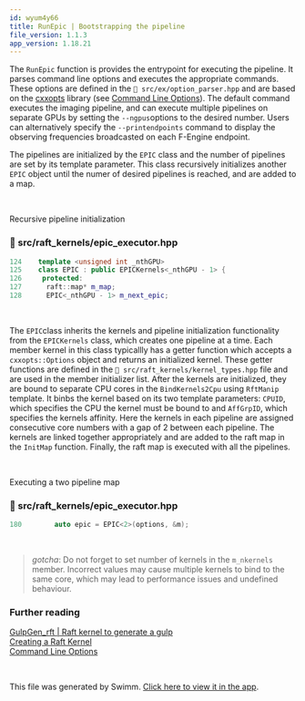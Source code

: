 ```yaml
---
id: wyum4y66
title: RunEpic | Bootstrapping the pipeline
file_version: 1.1.3
app_version: 1.18.21
---
```


The `RunEpic` function is provides the entrypoint for executing the pipeline. It parses command line options and executes the appropriate commands. These options are defined in the `📄 src/ex/option_parser.hpp` and are based on the [cxxopts](https://github.com/jarro2783/cxxopts) library (see [Command Line Options](command-line-options.obfbc4o9.sw.md)). The default command executes the imaging pipeline, and can execute multiple pipelines on separate GPUs by setting the `--ngpus`options to the desired number. Users can alternatively specify the `--printendpoints` command to display the observing frequencies broadcasted on each F-Engine endpoint.

The pipelines are initialized by the `EPIC`<swm-token data-swm-token=":src/raft_kernels/epic_executor.hpp:125:2:2:`class EPIC : public EPICKernels&lt;_nthGPU - 1&gt; {`"/> class and the number of pipelines are set by its template parameter. This class recursively initializes another `EPIC`<swm-token data-swm-token=":src/raft_kernels/epic_executor.hpp:125:2:2:`class EPIC : public EPICKernels&lt;_nthGPU - 1&gt; {`"/> object until the numer of desired pipelines is reached, and are added to a map.

<br/>

Recursive pipeline initialization
<!-- NOTE-swimm-snippet: the lines below link your snippet to Swimm -->
### 📄 src/raft_kernels/epic_executor.hpp
```c++
124    template <unsigned int _nthGPU>
125    class EPIC : public EPICKernels<_nthGPU - 1> {
126     protected:
127      raft::map* m_map;
128      EPIC<_nthGPU - 1> m_next_epic;
```

<br/>

The `EPIC`<swm-token data-swm-token=":src/raft_kernels/epic_executor.hpp:125:2:2:`class EPIC : public EPICKernels&lt;_nthGPU - 1&gt; {`"/>class inherits the kernels and pipeline initialization functionality from the `EPICKernels`<swm-token data-swm-token=":src/raft_kernels/epic_executor.hpp:35:2:2:`class EPICKernels {`"/> class, which creates one pipeline at a time. Each member kernel in this class typicallly has a getter function which accepts a `cxxopts::Options`<swm-token data-swm-token=":src/ex/option_parser.hpp:33:0:2:`cxxopts::Options GetEpicOptions() {`"/> object and returns an initialized kernel. These getter functions are defined in the `📄 src/raft_kernels/kernel_types.hpp` file and are used in the member initializer list. After the kernels are initialized, they are bound to separate CPU cores in the `BindKernels2Cpu`<swm-token data-swm-token=":src/raft_kernels/epic_executor.hpp:53:3:3:`  void BindKernels2Cpu(const KernelTypeDefs::opt_t&amp; p_options) {`"/> using `RftManip`<swm-token data-swm-token=":src/ex/helper_traits.hpp:107:2:2:`using RftManip = raft::manip&lt;RftAffinityGrp&lt;AffGrpID&gt;, RftDeviceCpu&lt;CPUID&gt;&gt;;`"/> template. It binbs the kernel based on its two template parameters: `CPUID`, which specifies the CPU the kernel must be bound to and `AffGrpID`, which specifies the kernels affinity. Here the kernels in each pipeline are assigned consecutive core numbers with a gap of 2 between each pipeline. The kernels are linked together appropriately and are added to the raft map in the `InitMap`<swm-token data-swm-token=":src/raft_kernels/epic_executor.hpp:73:3:3:`  void InitMap(const KernelTypeDefs::opt_t&amp; p_options) {`"/> function. Finally, the raft map is executed with all the pipelines.

<br/>

Executing a two pipeline map
<!-- NOTE-swimm-snippet: the lines below link your snippet to Swimm -->
### 📄 src/raft_kernels/epic_executor.hpp
```c++
180        auto epic = EPIC<2>(options, &m);
```

<br/>

> _gotcha_: Do not forget to set number of kernels in the `m_nkernels`<swm-token data-swm-token=":src/raft_kernels/epic_executor.hpp:39:9:9:`  static constexpr unsigned int m_nkernels{9};`"/> member. Incorrect values may cause multiple kernels to bind to the same core, which may lead to performance issues and undefined behaviour.

### Further reading

[GulpGen_rft | Raft kernel to generate a gulp](gulpgen_rft-raft-kernel-to-generate-a-gulp.xoj4z82p.sw.md)<br/>
[Creating a Raft Kernel](creating-a-raft-kernel.hr4rzvt1.sw.md)<br/>
[Command Line Options](command-line-options.obfbc4o9.sw.md)

<br/>

This file was generated by Swimm. [Click here to view it in the app](https://app.swimm.io/repos/Z2l0aHViJTNBJTNBTFdBX0VQSUMlM0ElM0FlcGljLWFzdHJvbm9teQ==/docs/wyum4y66).

